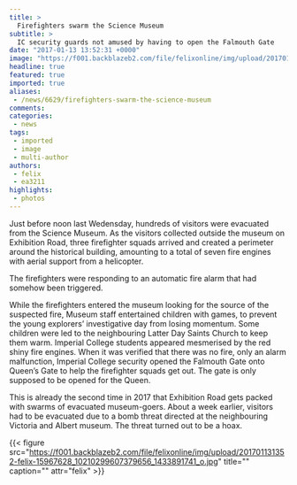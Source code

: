 ```yaml
---
title: >
  Firefighters swarm the Science Museum
subtitle: >
  IC security guards not amused by having to open the Falmouth Gate
date: "2017-01-13 13:52:31 +0000"
image: "https://f001.backblazeb2.com/file/felixonline/img/upload/201701131351-felix-15991967_10210299606259628_23172809_o.jpg"
headline: true
featured: true
imported: true
aliases:
 - /news/6629/firefighters-swarm-the-science-museum
comments:
categories:
 - news
tags:
 - imported
 - image
 - multi-author
authors:
 - felix
 - ea3211
highlights:
 - photos
---
```


Just before noon last Wedensday, hundreds of visitors were evacuated from the Science Museum. As the visitors collected outside the museum on Exhibition Road, three firefighter squads arrived and created a perimeter around the historical building, amounting to a total of seven fire engines with aerial support from a helicopter.

The firefighters were responding to an automatic fire alarm that had somehow been triggered.

While the firefighters entered the museum looking for the source of the suspected fire, Museum staff entertained children with games, to prevent the young explorers’ investigative day from losing momentum. Some children were led to the neighbouring Latter Day Saints Church to keep them warm.
Imperial College students appeared mesmerised by the red shiny fire engines.
When it was verified that there was no fire, only an alarm malfunction, Imperial College security opened the Falmouth Gate onto Queen’s Gate to help the firefighter squads get out. The gate is only supposed to be opened for the Queen.

This is already the second time in 2017 that Exhibition Road gets packed with swarms of evacuated museum-goers. About a week earlier, visitors had to be evacuated due to a bomb threat directed at the neighbouring Victoria and Albert museum. The threat turned out to be a hoax.

{{< figure src="https://f001.backblazeb2.com/file/felixonline/img/upload/201701131352-felix-15967628_10210299607379656_1433891741_o.jpg" title="" caption="" attr="felix" >}}
